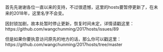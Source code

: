 <html>
<head>
<meta>
<meta name"keywords" content="2017hosts,wangchunming,githubhosts,怎么才能上google,怎么才能上谷歌,怎么才能用googleplay,googleplay打不开,能看youtube的hosts,能上谷歌的hosts,googlehosts">
</meta>
</head?
<body>
<p>首先先谢谢各位一直以来的支持，不过很遗憾，这里的hosts要暂停更新了，在未来的2018年，这里名字不会变。</p>
<p>因封锁加剧，故本处暂时停止更新，恢复时间未定，详情请戳这里：https://github.com/wangchunming/2017hosts/issues/89</p>
<p>但是如果你要执意访问原先的地方的话，那么你可以戳这里：https://github.com/wangchunming/2017hosts/tree/master</p>
</body>
</html>
